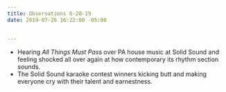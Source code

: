 ```yaml
---
title: Observations 6-28-19
date: 2019-07-26 16:22:00 -05:00


---
```


- Hearing *All Things Must Pass* over PA house music at Solid Sound and feeling shocked all over again at how contemporary its rhythm section sounds.
- The Solid Sound karaoke contest winners kicking butt and making everyone cry with their talent and earnestness.